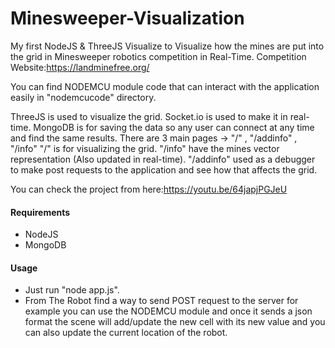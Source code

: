 # Minesweeper-Visualization
My first NodeJS &amp; ThreeJS Visualize to Visualize how the mines are put into the grid in Minesweeper robotics competition in Real-Time.
Competition Website:https://landminefree.org/

You can find NODEMCU module code that can interact with the application easily in "nodemcucode" directory.


ThreeJS is used to visualize the grid.
Socket.io is used to make it in real-time.
MongoDB is for saving the data so any user can connect at any time and find the same results.
There are 3 main pages -> "/" , "/addinfo" , "/info"
"/" is for visualizing the grid.
"/info" have the mines vector representation (Also updated in real-time).
"/addinfo" used as a debugger to make post requests to the application and see how that affects the grid.

You can check the project from here:https://youtu.be/64japjPGJeU

#### Requirements
   - NodeJS
   - MongoDB
#### Usage
   - Just run "node app.js".
   - From The Robot find a way to send POST request to the server for example you can use the NODEMCU module and once it sends a json format the scene will add/update the new cell with its new value and you can also update the current location of the robot.
